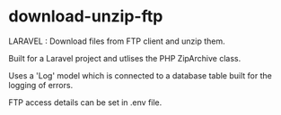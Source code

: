 # download-unzip-ftp
LARAVEL : Download files from FTP client and unzip them.

Built for a Laravel project and utlises the PHP ZipArchive class.

Uses a 'Log' model which is connected to a database table built for the logging of errors.

FTP access details can be set in .env file.
